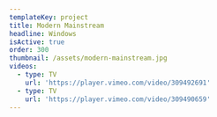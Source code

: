 ```yaml
---
templateKey: project
title: Modern Mainstream
headline: Windows
isActive: true
order: 300
thumbnail: /assets/modern-mainstream.jpg
videos:
  - type: TV
    url: 'https://player.vimeo.com/video/309492691'
  - type: TV
    url: 'https://player.vimeo.com/video/309490659'
---
```


